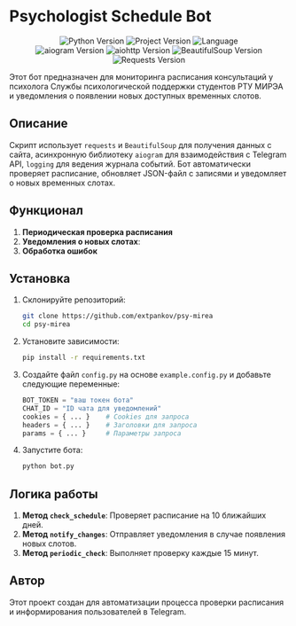 # Psychologist Schedule Bot

<p align="center">
   <img src="https://img.shields.io/badge/python-3.10-green" alt="Python Version">
   <img src="https://img.shields.io/badge/version-v1.0b-lightgrey" alt="Project Version">
   <img src="https://img.shields.io/badge/language-ru-blue" alt="Language">
   <br>
   <img src="https://img.shields.io/badge/aiogram-3.13.1-green" alt="aiogram Version">
   <img src="https://img.shields.io/badge/aiohttp-3.10.10-green" alt="aiohttp Version">
   <img src="https://img.shields.io/badge/beautifulsoup4-4.12.3-green" alt="BeautifulSoup Version">
   <img src="https://img.shields.io/badge/requests-2.32.3-green" alt="Requests Version">
</p>


Этот бот предназначен для мониторинга расписания консультаций у психолога Службы психологической поддержки студентов РТУ МИРЭА и уведомления о появлении новых доступных временных слотов.

## Описание

Скрипт использует `requests` и `BeautifulSoup` для получения данных с сайта, асинхронную библиотеку `aiogram` для взаимодействия с Telegram API, `logging` для ведения журнала событий. Бот автоматически проверяет расписание, обновляет JSON-файл с записями и уведомляет о новых временных слотах.

## Функционал

1. **Периодическая проверка расписания**
2. **Уведомления о новых слотах**:
3. **Обработка ошибок**

## Установка

1. Склонируйте репозиторий:
    ```bash
    git clone https://github.com/extpankov/psy-mirea
    cd psy-mirea
    ```
2. Установите зависимости:
    ```bash
    pip install -r requirements.txt
    ```
3. Создайте файл `config.py` на основе `example.config.py` и добавьте следующие переменные:
    ```python
    BOT_TOKEN = "ваш токен бота"
    CHAT_ID = "ID чата для уведомлений"
    cookies = { ... }    # Cookies для запроса
    headers = { ... }    # Заголовки для запроса
    params = { ... }     # Параметры запроса
    ```
4. Запустите бота:
    ```bash
    python bot.py
    ```
    
## Логика работы

1. **Метод `check_schedule`**: Проверяет расписание на 10 ближайших дней.
2. **Метод `notify_changes`**: Отправляет уведомления в случае появления новых слотов.
3. **Метод `periodic_check`**: Выполняет проверку каждые 15 минут.

## Автор

Этот проект создан для автоматизации процесса проверки расписания и информирования пользователей в Telegram.
